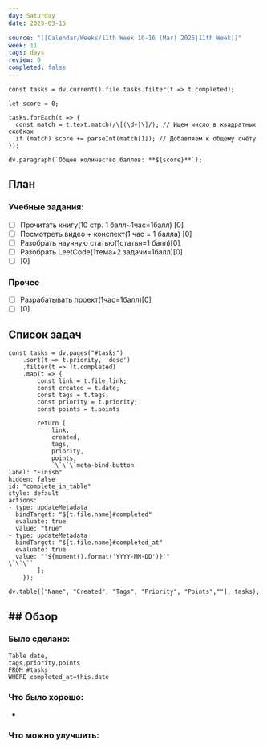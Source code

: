 ```yaml
---
day: Saturday
date: 2025-03-15

source: "[[Calendar/Weeks/11th Week 10-16 (Mar) 2025|11th Week]]"
week: 11
tags: days
review: 0
completed: false
---
```

```dataviewjs
const tasks = dv.current().file.tasks.filter(t => t.completed);

let score = 0;

tasks.forEach(t => {
  const match = t.text.match(/\[(\d+)\]/); // Ищем число в квадратных скобках
  if (match) score += parseInt(match[1]); // Добавляем к общему счёту
});

dv.paragraph(`Общее количество баллов: **${score}**`);

```
## План

### Учебные задания:
- [ ] Прочитать книгу(10 стр. 1 балл~1час=1балл) [0]
- [ ] Посмотреть видео + конспект(1 час = 1 балла) [0]
- [ ] Разобрать научную статью(1статья=1 балл)[0]
- [ ] Разобрать LeetCode(1тема+2 задачи=1балл)[0]
- [ ] [0]
### Прочее
- [ ] Разрабатывать проект(1час=1балл)[0]
- [ ] [0]

## Список задач
```dataviewjs
const tasks = dv.pages("#tasks")
    .sort(t => t.priority, 'desc')
    .filter(t => !t.completed)
    .map(t => {
        const link = t.file.link;
        const created = t.date;
        const tags = t.tags;
        const priority = t.priority;
        const points = t.points

        return [
            link, 
            created, 
            tags, 
            priority,
            points, 
            `\`\`\`meta-bind-button
label: "Finish"
hidden: false
id: "complete_in_table"
style: default
actions:
- type: updateMetadata
  bindTarget: "${t.file.name}#completed"
  evaluate: true
  value: "true"
- type: updateMetadata
  bindTarget: "${t.file.name}#completed_at"
  evaluate: true
  value: "'${moment().format('YYYY-MM-DD')}'"
\`\`\``
        ];
    });

dv.table(["Name", "Created", "Tags", "Priority", "Points",""], tasks);
```

## ## Обзор

### Было сделано:
```dataview
Table date,
tags,priority,points
FROM #tasks
WHERE completed_at=this.date
```


### Что было хорошо:
 - 



### Что можно улучшить:
